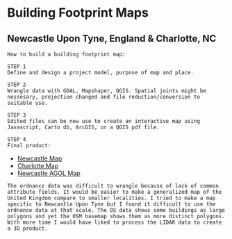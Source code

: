 # Building Footprint Maps
## Newcastle Upon Tyne, England & Charlotte, NC


```
How to build a building footprint map:
```

```
STEP 1
Define and design a project model, purpose of map and place. 
```

```
STEP 2
Wrangle data with GDAL, Mapshaper, QGIS. Spatial joints might be nessesary, projection changed and file reduction/conversion to suitable use.
```

```
STEP 3
Edited files can be now use to create an interactive map using Javascript, Carto db, ArcGIS, or a QGIS pdf file. 
```

```
STEP 4
Final product:
```

- [Newcastle Map](https://mahorn.github.io/building-footprint/newcastle/)
- [Charlotte Map](https://mahorn.github.io/building-footprint/charlotte/)
- [Newcastle AGOL Map](http://arcg.is/15TK8W)

```
The ordnance data was difficult to wrangle because of lack of common attribute fields. It would be easier to make a generalized map of the United Kingdom compare to smaller localities. I tried to make a map specific to Newcastle Upon Tyne but I found it difficult to use the ordnance data at that scale. The OS data shows some buildings as large polygons and yet the OSM basemap shows them as more distinct polygons. With more time I would have liked to process the LIDAR data to create a 3D product. 
